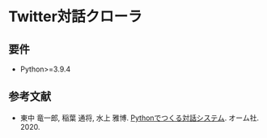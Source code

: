 # Twitter対話クローラ

## 要件

- Python>=3.9.4

## 参考文献

- 東中 竜一郎, 稲葉 通将, 水上 雅博. [Pythonでつくる対話システム](https://www.ohmsha.co.jp/book/9784274224799/). オーム社. 2020.
